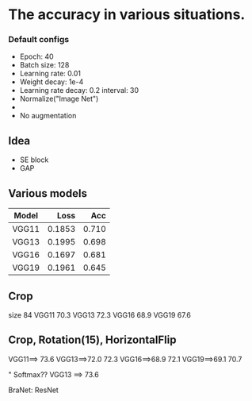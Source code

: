 # The accuracy in various situations.
### Default configs
- Epoch: 40
- Batch size: 128
- Learning rate: 0.01
- Weight decay: 1e-4
- Learning rate decay: 0.2 interval: 30
- Normalize("Image Net")
- 
- No augmentation

## Idea
- SE block
- GAP


## Various models
|  Model  |  Loss  |  Acc  |
|:-------:|-------:|------:|
| VGG11 | 0.1853 | 0.710 |
| VGG13 | 0.1995 | 0.698 |
| VGG16 | 0.1697 | 0.681 |
| VGG19 | 0.1961 | 0.645 |

## Crop
size 84
VGG11 70.3
VGG13 72.3
VGG16 68.9
VGG19 67.6

## Crop, Rotation(15), HorizontalFlip
VGG11==>     73.6
VGG13==>72.0 72.3
VGG16==>68.9 72.1
VGG19==>69.1 70.7

" Softmax??
VGG13 ==> 73.6

BraNet:
ResNet
